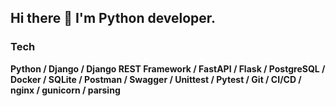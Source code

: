 ## Hi there 👋 I'm Python developer.

### Tech
**Python / Django / Django REST Framework / FastAPI / Flask / PostgreSQL / Docker / SQLite / Postman / Swagger / Unittest / Pytest / Git / CI/CD / nginx / gunicorn / parsing**
